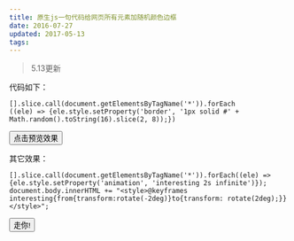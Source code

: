 ```yaml
---
title: 原生js一句代码给网页所有元素加随机颜色边框
date: 2016-07-27
updated: 2017-05-13
tags:
---
```


>5.13更新

代码如下：
```
[].slice.call(document.getElementsByTagName('*')).forEach
((ele) => {ele.style.setProperty('border', '1px solid #' + Math.random().toString(16).slice(2, 8));})
```

<button id="btn">点击预览效果</button><br>

<script>
document.getElementById('btn').onclick = function() {
    [].slice.call(document.getElementsByTagName('*')).forEach((ele) => {
        ele.style.setProperty('border', '1px solid #' + Math.random().toString(16).slice(2, 8));
    })
}
</script>
其它效果：
<!-- more -->
```
[].slice.call(document.getElementsByTagName('*')).forEach((ele) => {ele.style.setProperty('animation', 'interesting 2s infinite')});
document.body.innerHTML += "<style>@keyframes interesting{from{transform:rotate(-2deg)}to{transform: rotate(2deg);}}</style>";
```
<button id="btn2">走你!</button>
<script>
document.getElementById('btn2').onclick = function() {
[].slice.call(document.getElementsByTagName('*')).forEach((ele) => {ele.style.setProperty('animation', 'interesting 2s infinite')});
document.body.innerHTML += "<style>@keyframes interesting{from{transform:rotate(-2deg)}to{transform: rotate(2deg);}}</style>";
}
</script>
